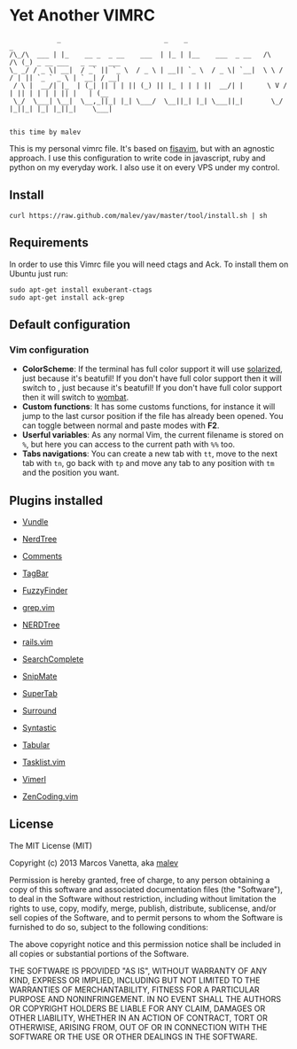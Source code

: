 Yet Another VIMRC
===================

                _                          _    _                            _
    /\_/\  ___ | |_    __ _  _ __    ___  | |_ | |__    ___  _ __   /\   /\ (_) _ __ ___   _ __   ___
    \_ _/ / _ \| __|  / _` || `_ \  / _ \ | __|| `_ \  / _ \| `__|  \ \ / / | || `_ ` _ \ | `__| / __|
     / \ |  __/| |_  | (_| || | | || (_) || |_ | | | ||  __/| |      \ V /  | || | | | | || |   | (__
     \_/  \___| \__|  \__,_||_| |_| \___/  \__||_| |_| \___||_|       \_/   |_||_| |_| |_||_|    \___|

                                                                                 this time by malev

This is my personal vimrc file. It's based on [fisavim](https://github.com/fisadev/fisa-vim-config), but with an agnostic approach. I use this configuration to write code in javascript, ruby and python on my everyday work. I also use it on every VPS under my control.

Install
-------

    curl https://raw.github.com/malev/yav/master/tool/install.sh | sh

Requirements
------------
In order to use this Vimrc file you will need ctags and Ack. To install them on Ubuntu just run:

    sudo apt-get install exuberant-ctags
    sudo apt-get install ack-grep

Default configuration
---------------------

### Vim configuration
* **ColorScheme**: If the terminal has full color support it will use [solarized](http://ethanschoonover.com/solarized), just because it's beatufil! If you don't have full color support then it will switch to , just because it's beatufil! If you don't have full color support then it will switch to [wombat](http://dengmao.wordpress.com/2007/01/22/vim-color-scheme-wombat/).
* **Custom functions**: It has some customs functions, for instance it will jump to the last cursor position if the file has already been opened. You can toggle between normal and paste modes with **F2**.
* **Userful variables**: As any normal Vim, the current filename is stored on `%`, but here you can access to the current path with  `%%` too.
* **Tabs navigations**: You can create a new tab with `tt`, move to the next tab with `tn`, go back with `tp` and move any tab to any position with `tm` and the position you want.

Plugins installed
-----------------

* [Vundle](https://github.com/gmarik/vundle)
* [NerdTree](https://github.com/scrooloose/nerdtree)
* [Comments](https://github.com/vim-scripts/comments.vim)
* [TagBar](http://majutsushi.github.io/tagbar/)

* [FuzzyFinder](http://www.vim.org/scripts/script.php?script_id=1984)
* [grep.vim](http://www.vim.org/scripts/script.php?script_id=311)
* [NERDTree](http://www.vim.org/scripts/script.php?script_id=1658)
* [rails.vim](https://github.com/tpope/vim-rails)
* [SearchComplete](http://www.vim.org/scripts/script.php?script_id=474)
* [SnipMate](http://www.vim.org/scripts/script.php?script_id=2540)
* [SuperTab](http://www.vim.org/scripts/script.php?script_id=1643)
* [Surround](http://www.vim.org/scripts/script.php?script_id=1697)
* [Syntastic](http://www.vim.org/scripts/script.php?script_id=2736)
* [Tabular](https://github.com/godlygeek/tabular)
* [Tasklist.vim](http://www.vim.org/scripts/script.php?script_id=2607)
* [Vimerl](http://www.vim.org/scripts/script.php?script_id=3743)
* [ZenCoding.vim](http://www.vim.org/scripts/script.php?script_id=2981)

License
-------
The MIT License (MIT)

Copyright (c) 2013 Marcos Vanetta, aka [malev](http://malev.com.ar)

Permission is hereby granted, free of charge, to any person obtaining a copy of this software and associated documentation files (the "Software"), to deal in the Software without restriction, including without limitation the rights to use, copy, modify, merge, publish, distribute, sublicense, and/or sell copies of the Software, and to permit persons to whom the Software is furnished to do so, subject to the following conditions:

The above copyright notice and this permission notice shall be included in all copies or substantial portions of the Software.

THE SOFTWARE IS PROVIDED "AS IS", WITHOUT WARRANTY OF ANY KIND, EXPRESS OR IMPLIED, INCLUDING BUT NOT LIMITED TO THE WARRANTIES OF MERCHANTABILITY, FITNESS FOR A PARTICULAR PURPOSE AND NONINFRINGEMENT. IN NO EVENT SHALL THE AUTHORS OR COPYRIGHT HOLDERS BE LIABLE FOR ANY CLAIM, DAMAGES OR OTHER LIABILITY, WHETHER IN AN ACTION OF CONTRACT, TORT OR OTHERWISE, ARISING FROM, OUT OF OR IN CONNECTION WITH THE SOFTWARE OR THE USE OR OTHER DEALINGS IN THE SOFTWARE.
